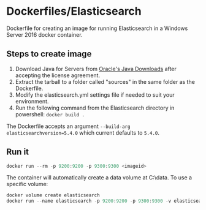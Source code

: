 # Dockerfiles/Elasticsearch

Dockerfile for creating an image for running Elasticsearch in a Windows Server 2016 docker container.  

## Steps to create image

1. Download Java for Servers from [Oracle's Java Downloads](http://www.oracle.com/technetwork/java/javase/downloads/server-jre8-downloads-2133154.html) after accepting the license agreement.
2. Extract the tarball to a folder called "sources" in the same folder as the Dockerfile.
3. Modify the elasticsearch.yml settings file if needed to suit your environment.
4. Run the following command from the Elasticsearch directory in powershell: `docker build .`

The Dockerfile accepts an argument `--build-arg elasticsearchversion=5.4.0` which current defaults to `5.4.0`.
  
## Run it

```powershell
docker run --rm -p 9200:9200 -p 9300:9300 <imageid>
```

The container will automatically create a data volume at C:\data.  To use a specific volume:

```powershell
docker volume create elasticsearch
docker run --name elasticsearch -p 9200:9200 -p 9300:9300 -v elasticsearch:C:\data <imageid>
```
